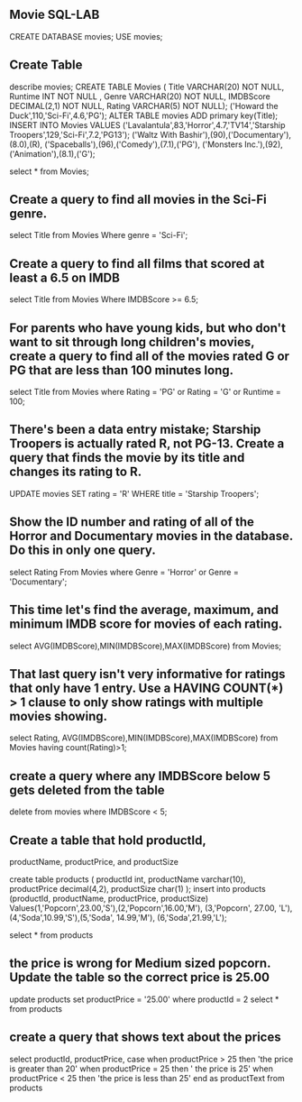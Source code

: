 ## Movie SQL-LAB

CREATE DATABASE movies;
USE movies;
 
## Create Table

 describe movies;
CREATE TABLE Movies (
Title VARCHAR(20) NOT NULL,
Runtime INT NOT NULL ,
Genre VARCHAR(20) NOT NULL,
IMDBScore DECIMAL(2,1) NOT NULL,
 Rating VARCHAR(5) NOT NULL);
('Howard the Duck',110,'Sci-Fi',4.6,'PG');
ALTER TABLE movies ADD primary key(Title);
INSERT INTO Movies VALUES ('Lavalantula',83,'Horror',4.7,'TV14','Starship Troopers',129,'Sci-Fi',7.2,'PG13');
('Waltz With Bashir'),(90),('Documentary'),(8.0),(R),
('Spaceballs'),(96),('Comedy'),(7.1),('PG'),
('Monsters Inc.'),(92),('Animation'),(8.1),('G');

select * from Movies;

## Create a query to find all movies in the Sci-Fi genre.

select Title from Movies Where genre = 'Sci-Fi';

## Create a query to find all films that scored at least a 6.5 on IMDB

select Title from Movies Where IMDBScore >= 6.5;

## For parents who have young kids, but who don't want to sit through long children's movies, create a query to find all of the movies rated G or PG that are less than 100 minutes long.

select Title from Movies where Rating = 'PG' or Rating = 'G' or Runtime = 100;

## There's been a data entry mistake; Starship Troopers is actually rated R, not PG-13. Create a query that finds the movie by its title and changes its rating to R.

UPDATE movies SET rating = 'R' WHERE title = 'Starship Troopers';

## Show the ID number and rating of all of the Horror and Documentary movies in the database. Do this in only one query.

select Rating From Movies where Genre = 'Horror' or Genre = 'Documentary';

## This time let's find the average, maximum, and minimum IMDB score for movies of each rating.

select AVG(IMDBScore),MIN(IMDBScore),MAX(IMDBScore) from Movies; 

## That last query isn't very informative for ratings that only have 1 entry. Use a HAVING COUNT(*) > 1 clause to only show ratings with multiple movies showing.

select Rating, AVG(IMDBScore),MIN(IMDBScore),MAX(IMDBScore) from Movies having count(Rating)>1;

## create a query where any IMDBScore below 5 gets deleted from the table
 delete from movies where IMDBScore < 5; 
 
 ## Create a table that hold productId, 
 productName, productPrice, and productSize
 
create table products
 (
 productId int,
 productName varchar(10),
productPrice decimal(4,2),
 productSize char(1)
 );
insert into products (productId, productName, productPrice, productSize)
 Values(1,'Popcorn',23.00,'S'),(2,'Popcorn',16.00,'M'),
(3,'Popcorn', 27.00, 'L'),(4,'Soda',10.99,'S'),(5,'Soda', 14.99,'M'),
(6,'Soda',21.99,'L');

select * from products

## the price is wrong for Medium sized popcorn. Update the table so the correct price is 25.00

update products set productPrice = '25.00'
where productId = 2
select * from products

## create a query that shows text about the prices
select productId, productPrice,
case
when productPrice > 25 then 'the price is greater than 20'
when productPrice = 25 then ' the price is 25'
when productPrice < 25 then 'the price is less than 25'
end as productText
from products




















 


 
















 


 
